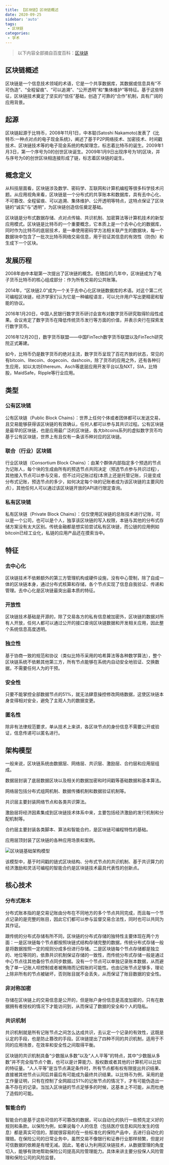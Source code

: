 ```yaml
---
title: 【区块链】区块链概述
date: 2020-09-25
sidebar: 'auto'
tags:
 - 区块链
categories:
 - 学术
---
```

> 以下内容全部摘自百度百科：[区块链](https://baike.baidu.com/item/区块链/13465666)
## 区块链概述
区块链是一个信息技术领域的术语，它是一个共享数据库，其数据或信息具有“不可伪造”、“全程留痕”、“可以追溯”、“公开透明”和“集体维护”等特征。基于这些特征，区块链技术奠定了坚实的“信任”基础，创造了可靠的“合作”机制，具有广阔的应用背景。

## 起源
区块链起源于比特币，2008年11月1日，中本聪(Satoshi Nakamoto)发表了《比特币:一种点对点的电子现金系统》，阐述了基于P2P网络技术、加密技术、时间戳技术、区块链技术等的电子现金系统的构架理念，标志着比特币的诞生。2009年1月3日，第一个序号为0的创世区块诞生。2009年1月9日出现序号为1的区块，并与序号为0的创世区块相连接形成了链，标志着区块链的诞生。

## 概念定义
从科技层面看，区块链涉及数学、密码学、互联网和计算机编程等很多科学技术问题。从应用视角来看，区块链是一个分布式的共享账本和数据库，具有去中心化、不可篡改、全程留痕、可以追溯、集体维护、公开透明等特点，这特点保证了区块链的“诚实”与“透明”，为区块链创造信任奠定基础。

区块链是分布式数据存储、点对点传输、共识机制、加密算法等计算机技术的新型应用模式。区块链是比特币的一个重要概念，它本质上是一个去中心化的数据库，同时作为比特币的底层技术，是一串使用密码学方法相关联产生的数据块，每一个数据块中包含了一批次比特币网络交易信息，用于验证其信息的有效性（防伪）和生成下一个区块。

## 发展历程
2008年由中本聪第一次提出了区块链的概念。在随后的几年中，区块链成为了电子货币比特币的核心组成部分：作为所有交易的公共账簿。

2014年，“区块链2.0”成为一个关于去中心化区块链数据库的术语。对这个第二代可编程区块链，经济学家们认为它是一种编程语言，可以允许用户写出更精密和智能的协议。

2016年1月20日，中国人民银行数字货币研讨会宣布对数字货币研究取得阶段性成果。会议肯定了数字货币在降低传统货币发行等方面的价值，并表示央行在探索发行数字货币。

2016年12月20日，数字货币联盟——中国FinTech数字货币联盟以及FinTech研究院正式筹建。

如今，比特币仍是数字货币的绝对主流，数字货币呈现了百花齐放的状态，常见的有bitcoin、litecoin、dogecoin、dashcoin，除了货币的应用之外，还有各种衍生应用，如以太坊Ethereum、Asch等底层应用开发平台以及NXT，SIA，比特股，MaidSafe，Ripple等行业应用。

## 类型
### 公有区块链
公有区块链（Public Block Chains）：世界上任何个体或者团体都可以发送交易，且交易能够获得该区块链的有效确认，任何人都可以参与其共识过程。公有区块链是最早的区块链，也是应用最广泛的区块链，各大bitcoins系列的虚拟数字货币均基于公有区块链，世界上有且仅有一条该币种对应的区块链。

### 联合（行业）区块链
行业区块链（Consortium Block Chains）：由某个群体内部指定多个预选的节点为记账人，每个块的生成由所有的预选节点共同决定（预选节点参与共识过程），其他接入节点可以参与交易，但不过问记账过程(本质上还是托管记账，只是变成分布式记账，预选节点的多少，如何决定每个块的记账者成为该区块链的主要风险点），其他任何人可以通过该区块链开放的API进行限定查询。

### 私有区块链
私有区块链（Private Block Chains）：仅仅使用区块链的总账技术进行记账，可以是一个公司，也可以是个人，独享该区块链的写入权限，本链与其他的分布式存储方案没有太大区别。传统金融都是想实验尝试私有区块链，而公链的应用例如bitcoin已经工业化，私链的应用产品还在摸索当中。

## 特征
### 去中心化
区块链技术不依赖额外的第三方管理机构或硬件设施，没有中心管制，除了自成一体的区块链本身，通过分布式核算和存储，各个节点实现了信息自我验证、传递和管理。去中心化是区块链最突出最本质的特征。

### 开放性
区块链技术基础是开源的，除了交易各方的私有信息被加密外，区块链的数据对所有人开放，任何人都可以通过公开的接口查询区块链数据和开发相关应用，因此整个系统信息高度透明。

### 独立性
基于协商一致的规范和协议（类似比特币采用的哈希算法等各种数学算法），整个区块链系统不依赖其他第三方，所有节点能够在系统内自动安全地验证、交换数据，不需要任何人为的干预。

### 安全性
只要不能掌控全部数据节点的51%，就无法肆意操控修改网络数据，这使区块链本身变得相对安全，避免了主观人为的数据变更。

### 匿名性
除非有法律规范要求，单从技术上来讲，各区块节点的身份信息不需要公开或验证，信息传递可以匿名进行。

## 架构模型
一般来说，区块链系统由数据层、网络层、共识层、激励层、合约层和应用层组成。

数据层封装了底层数据区块以及相关的数据加密和时间戳等基础数据和基本算法。

网络层包括分布式组网机制、数据传播机制和数据验证机制等。

共识层主要封装网络节点和各类共识算法。

激励层将经济因素集成到区块链技术体系中来，主要包括经济激励的发行机制和分配机制等。

合约层主要封装各类脚本、算法和智能合约，是区块链可编程特性的基础。

应用层顶封装了区块链的各种应用场景和案例。

![区块链基础架构模型](/views/学术/区块链基础架构模型.jpg)

该模型中，基于时间戳的链式区块结构、分布式节点的共识机制、基于共识算力的经济激励和灵活可编程的智能合约是区块链技术最具代表性的创新点。

## 核心技术
### 分布式账本
分布式账本指的是交易记账由分布在不同地方的多个节点共同完成，而且每一个节点记录的是完整的账目，因此它们都可以参与监督交易合法性，同时也可以共同为其作证。

跟传统的分布式存储有所不同，区块链的分布式存储的独特性主要体现在两个方面：一是区块链每个节点都按照块链式结构存储完整的数据，传统分布式存储一般是将数据按照一定的规则分成多份进行存储。二是区块链每个节点存储都是独立的、地位等同的，依靠共识机制保证存储的一致性，而传统分布式存储一般是通过中心节点往其他备份节点同步数据。没有一个节点可以单独记录账本数据，从而避免了单一记账人呗控制或者被贿赂而记假账的可能性。也由记账节点足够多，理论上除非所有的节点被破坏，否则账目就不会丢失，从而保证了账目数据的安全性。

### 非对称加密
存储在区块链上的交易信息是公开的，但是账户身份信息是高度加密的，只有在数据拥有者授权的情况下才能访问到，从而保证了数据的安全和个人的隐私。

### 共识机制
共识机制就是所有记账节点之间怎么达成共识，去认定一个记录的有效性，这既是认定的手段，也是防止篡改的手段。区块链提出了四种不同的共识机制，适用于不同的应用场景，在效率和安全性之间取得平衡。

区块链的共识机制具备“少数服从多数”以及“人人平等”的特点，其中“少数服从多数”并不完全指节点个数，也可以是计算能力、股权数或者其他的计算机可以比较的特征量。“人人平等”是当节点满足条件时，所有节点都有权有限提出共识结果、直接被其他节点认同后并最后有可能成为最终共识结果。以比特币为例，采用的是工作量证明，只有在控制了全网超过51%的记账节点的情况下，才有可能伪造出一条不存在的记录。当加入区块链的节点足够多的时候，这基本上不可能，从而杜绝了造假的可能。

### 智能合约
智能合约是基于这些可信的不可篡改的数据，可以自动化的执行一些预先定义好的规则和条款。以保险为例，如果说每个人的信息（包括医疗信息和风险发生的信息）都是真实可信的，那就很容易的在一些标准化的保险产品中，去进行自动化的理赔。在保险公司的日常业务中，虽然交易不像银行和证券行业那样频繁，但是对可信数据的依赖是有增无减。因此，笔者认为利用区块链技术，从数据管理的角度切入，能够有效地帮助保险公司提高风险管理能力。具体来讲主要分投保人风险管理和保险公司的风险监督。